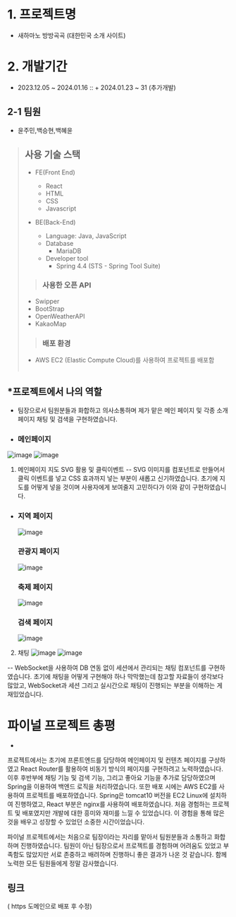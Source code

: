 
# 1. 프로젝트명
   - 새하마노 방방곡곡 (대한민국 소개 사이트)

# 2. 개발기간
  - 2023.12.05 ~ 2024.01.16 ::  + 2024.01.23 ~ 31 (추가개발)
## 2-1 팀원
 - 윤주민,백승현,백혜윤

> ## 사용 기술 스택
>  - FE(Front End)
>    - React
>    - HTML
>    - CSS
>    - Javascript
>    
>  - BE(Back-End)
>    - Language: Java, JavaScript
>    - Database
>      - MariaDB
>    - Developer tool
>      - Spring 4.4 (STS - Spring Tool Suite)
>
>
>>  ### 사용한 오픈 API
>  - Swipper
>  - BootStrap
>  - OpenWeatherAPI
>  - KakaoMap
>
>> ### 배포 환경
>  - AWS EC2 (Elastic Compute Cloud)를 사용하여 프로젝트를 배포함
<br><br>

##  *프로젝트에서 나의 역할
 - 팀장으로서 팀원분들과 화합하고 의사소통하며 제가 맡은 메인 페이지 및 각종 소개 페이지 채팅 및 검색을 구현하였습니다.

 - ### 메인페이지
![image](https://github.com/whyj2m/Final-Portfolio/assets/149341808/24be80a3-3156-4047-a4e7-c7883ac93b83)
![image](https://github.com/whyj2m/Final-Portfolio/assets/149341808/0d68b73b-c739-46d6-bc17-d0e7c5f0a7f9)



 1. 메인페이지 지도 SVG 활용 및 클릭이벤트
-- SVG 이미지를 컴포넌트로 만들어서 클릭 이벤트를 넣고 CSS 효과까지 넣는 부분이 새롭고 신기하였습니다.
      초기에 지도를 어떻게 넣을 것이며 사용자에게 보여줄지 고민하다가 이와 같이 구현하였습니다.

   - ### 지역 페이지
     ![image](https://github.com/whyj2m/Final-Portfolio/assets/149341808/cc9417e2-2b3c-4c57-820e-dddcb42ca9ef)
     
     ### 관광지 페이지 
     ![image](https://github.com/whyj2m/Final-Portfolio/assets/149341808/258cc78e-0d82-47ac-94ab-456d12f6dd0f)

     ### 축제 페이지
     ![image](https://github.com/whyj2m/Final-Portfolio/assets/149341808/d3727eda-02d7-450a-a966-7d9cfa042ac1)

     ### 검색 페이지
     ![image](https://github.com/whyj2m/Final-Portfolio/assets/149341808/06a8327f-9650-4cbc-8464-147e5937ea84)



2. 채팅
   ![image](https://github.com/whyj2m/Final-Portfolio/assets/149341808/1c1f0fd3-0ee3-4896-bf8e-d7a59bd7e4fc)
   ![image](https://github.com/whyj2m/Final-Portfolio/assets/149341808/ac84d03d-f91f-4ba6-bdcf-fe352f4c3501)

-- WebSocket을 사용하여 DB 연동 없이 세션에서 관리되는 채팅 컴포넌트를 구현하였습니다. 초기에 채팅을 어떻게 구현해야 하나 막막했는데 참고할 자료들이 생각보다 많았고,
   WebSocket과 세션 그리고 실시간으로 채팅이 진행되는 부분을 이해하는 게 재밌었습니다.


# 파이널 프로젝트 총평
-
프로젝트에서는 초기에 프론트엔드를 담당하여 메인페이지 및 컨텐츠 페이지를 구상하였고 React Router를 활용하여 비동기 방식의 페이지를 구현하려고 노력하였습니다. 이후 후반부에 채팅 기능 및 검색 기능,
그리고 좋아요 기능을 추가로 담당하였으며 Spring을 이용하여 백엔드 로직을 처리하였습니다. 또한 배포 시에는 AWS EC2를 사용하여 프로젝트를 배포하였습니다. Spring은 tomcat10 버전을 EC2 Linux에 설치하여 진행하였고,
React 부분은 nginx를 사용하여 배포하였습니다. 처음 경험하는 프로젝트 및 배포였지만 개발에 대한 흥미와 재미를 느낄 수 있었습니다. 이 경험을 통해 많은 것을 배우고 성장할 수 있었던 소중한 시간이었습니다.

파이널 프로젝트에서는 처음으로 팀장이라는 자리를 맡아서 팀원분들과 소통하고 화합하며 진행하였습니다.
팀원이 아닌 팀장으로서 프로젝트를 경험하며 어려움도 있었고 부족함도 많았지만 서로 존중하고 배려하며 진행하니 좋은 결과가 나온 것 같습니다. 
함께 노력한 모든 팀원들에게 정말 감사했습니다.

## 링크
  ( https 도메인으로 배포 후 수정)
